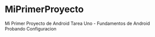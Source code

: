 # MiPrimerProyecto
Mi Primer Proyecto de Android Tarea Uno - Fundamentos de Android
Probando Configuracion
